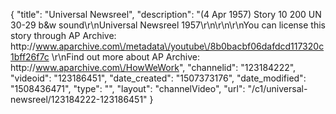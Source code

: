 {
    "title": "Universal Newsreel",
    "description": "(4 Apr 1957) Story 10 200 UN 30-29 b&w sound\r\nUniversal Newsreel 1957\r\n\r\n\r\nYou can license this story through AP Archive: http:\/\/www.aparchive.com\/metadata\/youtube\/8b0bacbf06dafdcd117320c1bff26f7c \r\nFind out more about AP Archive: http:\/\/www.aparchive.com\/HowWeWork",
    "channelid": "123184222",
    "videoid": "123186451",
    "date_created": "1507373176",
    "date_modified": "1508436471",
    "type": "",
    "layout": "channelVideo",
    "url": "\/c1\/universal-newsreel\/123184222-123186451"
}